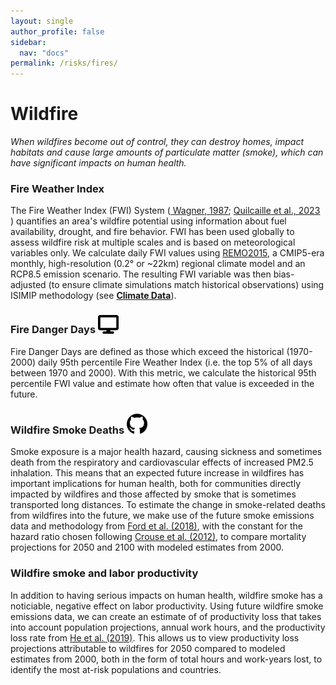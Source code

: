 ```yaml
---
layout: single
author_profile: false
sidebar:
  nav: "docs"
permalink: /risks/fires/
---
```

# Wildfire

*When wildfires become out of control, they can destroy homes, impact habitats and cause large amounts of particulate matter (smoke), which can have significant impacts on human health.*


### Fire Weather Index
The Fire Weather Index (FWI) System (<a href='https://www.cabidigitallibrary.org/doi/full/10.5555/19910646918' target='_blank'> Wagner, 1987</a>; <a href='https://essd.copernicus.org/articles/15/2153/2023/' target='_blank'> Quilcaille et al., 2023 </a>) quantifies an area's wildfire potential using information about fuel availability, drought, and fire behavior. FWI has been used globally to assess wildfire risk at multiple scales and is based on meteorological variables only. We calculate daily FWI values using <a href='https://remo-rcm.de' target='_blank'>REMO2015</a>, a CMIP5-era monthly, high-resolution (0.2° or ~22km) regional climate model and an RCP8.5 emission scenario. The resulting FWI variable was then bias-adjusted (to ensure climate simulations match historical observations) using ISIMIP methodology (see **[Climate Data](/tools/climate-data/)**).

### Fire Danger Days <a href="https://woodwellrisk.github.io/viewer?category=wildfire&layer=wdd" target="_blank"><img src="/assets/images/display-icon.svg" alt="display icon" style="width: 33px;"/></a>
Fire Danger Days are defined as those which exceed the historical (1970-2000) daily 95th percentile Fire Weather Index (i.e. the top 5% of all days between 1970 and 2000). With this metric, we calculate the historical 95th percentile FWI value and estimate how often that value is exceeded in the future.

###  Wildfire Smoke Deaths <a href="https://github.com/WoodwellRisk/smoke-mortality" target="_blank"><img src="/assets/images/github-icon.png" alt="GitHub icon" style="width:33px;"/></a>
Smoke exposure is a major health hazard, causing sickness and sometimes death from the respiratory and cardiovascular effects of increased PM2.5 inhalation. This means that an expected future increase in wildfires has important implications for human health, both for communities directly impacted by wildfires and those affected by smoke that is sometimes transported long distances. To estimate the change in smoke-related deaths from wildfires into the future, we make use of the future smoke emissions data and methodology from <a href='https://agupubs.onlinelibrary.wiley.com/doi/10.1029/2018GH000144' target='_blank'>Ford et al. (2018)</a>, with the constant for the hazard ratio chosen following <a href='https://ehp.niehs.nih.gov/doi/10.1289/ehp.1104049' target='_blank'>Crouse et al. (2012)</a>, to compare mortality projections for 2050 and 2100 with modeled estimates from 2000.

### Wildfire smoke and labor productivity
In addition to having serious impacts on human health, wildfire smoke has a noticiable, negative effect on labor productivity. Using future wildfire smoke emissions data, we can create an estimate of of productivity loss that takes into account population projections, annual work hours, and the productivity loss rate from <a href='https://www.aeaweb.org/articles?id=10.1257/app.20170286' target='_blank'>He et al. (2019)</a>. This allows us to view productivity loss projections attributable to wildfires for 2050 compared to modeled estimates from 2000, both in the form of total hours and work-years lost, to identify the most at-risk populations and countries.